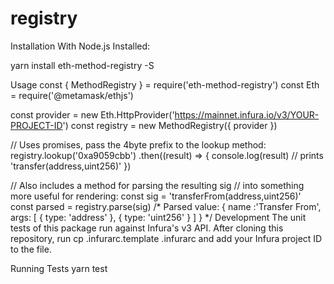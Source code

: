 # registry

Installation
With Node.js Installed:

yarn install eth-method-registry -S

Usage
const { MethodRegistry } = require('eth-method-registry')
const Eth = require('@metamask/ethjs')

const provider = new Eth.HttpProvider('https://mainnet.infura.io/v3/YOUR-PROJECT-ID')
const registry = new MethodRegistry({ provider })

// Uses promises, pass the 4byte prefix to the lookup method:
registry.lookup('0xa9059cbb')
  .then((result) => {
   console.log(result) // prints 'transfer(address,uint256)'
  })

// Also includes a method for parsing the resulting sig
// into something more useful for rendering:
const sig = 'transferFrom(address,uint256)'
const parsed = registry.parse(sig)
/* Parsed value:
   {
    name :'Transfer From',
    args: [
      { type: 'address' },
      { type: 'uint256' }
    ]
   }
*/
Development
The unit tests of this package run against Infura's v3 API. After cloning this repository, run cp .infurarc.template .infurarc and add your Infura project ID to the file.

Running Tests
yarn test
